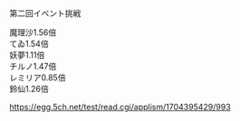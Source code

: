 第二回イベント挑戦

魔理沙1.56倍  
てゐ1.54倍  
妖夢1.11倍  
チルノ1.47倍  
レミリア0.85倍  
鈴仙1.26倍

https://egg.5ch.net/test/read.cgi/applism/1704395429/993

